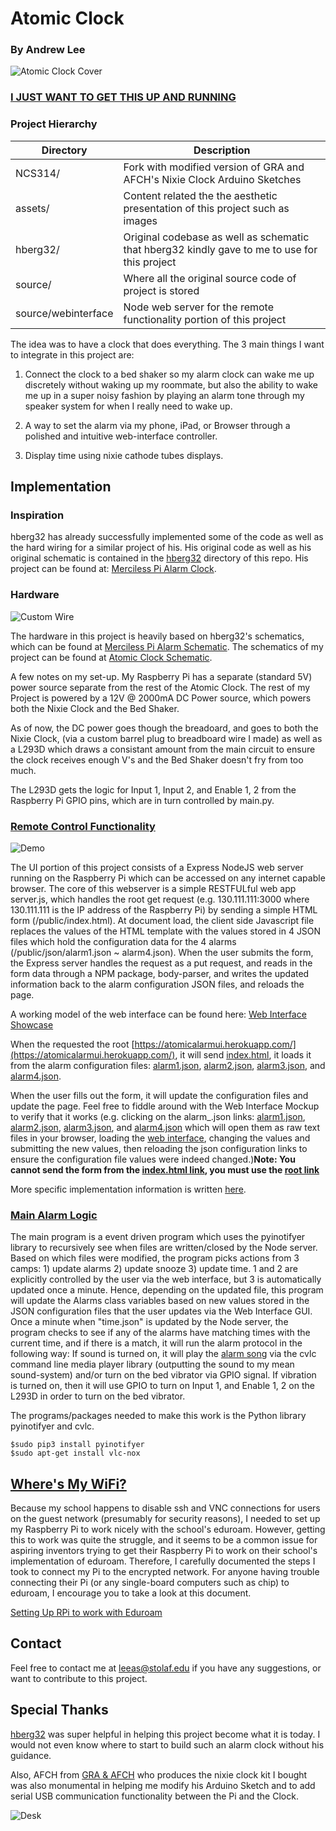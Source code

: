 # Atomic Clock

### By Andrew Lee

![Atomic Clock Cover](assets/cover.jpg)



### [I JUST WANT TO GET THIS UP AND RUNNING](Quickstart.md)


### Project Hierarchy

| 	Directory   | Description 	                                                               				|
| ------------- | ----------------------------------------------------------------------------------------- |
| NCS314/  | Fork with modified version of GRA and AFCH's Nixie Clock Arduino Sketches  |
| assets/  | Content related the the aesthetic presentation of this project such as images  |
| hberg32/  | Original codebase as well as schematic that hberg32 kindly gave to me to use for this project  |
| source/  | Where all the original source code of project is stored  |
| source/webinterface | Node web server for the remote functionality portion of this project |



The idea was to have a clock that does everything. The 3 main things I want to integrate in this project are:

1) Connect the clock to a bed shaker so my alarm clock can wake me up discretely without waking up my roommate, but also the ability to wake me up in a super noisy fashion by playing an alarm tone through my speaker system for when I really need to wake up.

2) A way to set the alarm via my phone, iPad, or Browser through a polished and intuitive web-interface controller.

3) Display time using nixie cathode tubes displays.

## Implementation

### Inspiration
hberg32 has already successfully implemented some of the code as well as the hard wiring for a similar project of his. His original code as well as his original schematic is contained in the [hberg32](https://github.com/gilgameshskytrooper/AtomicClock/tree/master/hberg32) directory of this repo. His project can be found at: [Merciless Pi Alarm Clock](https://hackaday.io/project/4922-merciless-pi-alarm-clock).

### Hardware

![Custom Wire](assets/barrelplugwire.jpeg)

The hardware in this project is heavily based on hberg32's schematics, which can be found at [Merciless Pi Alarm Schematic](hberg32/PiAlarm.fzz). The schematics of my project can be found at [Atomic Clock Schematic](/assets/AtomicClockSchematic.fzz).

A few notes on my set-up. My Raspberry Pi has a separate (standard 5V) power source separate from the rest of the Atomic Clock. The rest of my Project is powered by a 12V @ 2000mA DC Power source, which powers both the Nixie Clock and the Bed Shaker.

As of now, the DC power goes though the breadoard, and goes to both the Nixie Clock, (via a custom barrel plug to breadboard wire I made) as well as a L293D which draws a consistant amount from the main circuit to ensure the clock receives enough V's and the Bed Shaker doesn't fry from too much.

The L293D gets the logic for Input 1, Input 2, and Enable 1, 2 from the Raspberry Pi GPIO pins, which are in turn controlled by main.py.

### [Remote Control Functionality](/source/webinterface/README.md)

![Demo](assets/AtomicAlarmUI.PNG)

The UI portion of this project consists of a Express NodeJS web server running on the Raspberry Pi which can be accessed on any internet capable browser. The core of this webserver is a simple RESTFULful web app server.js, which handles the root get request (e.g. 130.111.111:3000 where 130.111.111 is the IP address of the Raspberry Pi) by sending a simple HTML form (/public/index.html). At document load, the client side Javascript file replaces the values of the HTML template with the values stored in 4 JSON files which hold the configuration data for the 4 alarms (/public/json/alarm1.json ~ alarm4.json). When the user submits the form, the Express server handles the request as a put request, and reads in the form data through a NPM package, body-parser, and writes the updated information back to the alarm configuration JSON files, and reloads the page.

A working model of the web interface can be found here: [Web Interface Showcase](https://atomicalarmui.herokuapp.com/)

When the requested the root [https://atomicalarmui.herokuapp.com/](https://atomicalarmui.herokuapp.com/), it will send [index.html](https://atomicalarmui.herokuapp.com/index.html), it loads it from the alarm configuration files: [alarm1.json](https://atomicalarmui.herokuapp.com/json/alarm1.json), [alarm2.json](https://atomicalarmui.herokuapp.com/json/alarm2.json), [alarm3.json](https://atomicalarmui.herokuapp.com/json/alarm3.json), and [alarm4.json](https://atomicalarmui.herokuapp.com/json/alarm4.json).

When the user fills out the form, it will update the configuration files and update the page. Feel free to fiddle around with the Web Interface Mockup to verify that it works (e.g. clicking on the alarm_.json links: [alarm1.json](https://atomicalarmui.herokuapp.com/json/alarm1.json), [alarm2.json](https://atomicalarmui.herokuapp.com/json/alarm2.json), [alarm3.json](https://atomicalarmui.herokuapp.com/json/alarm3.json), and [alarm4.json](https://atomicalarmui.herokuapp.com/json/alarm4.json) which will open them as raw text files in your browser, loading the [web interface](https://atomicalarmui.herokuapp.com/), changing the values and submitting the new values, then reloading the json configuration links to ensure the configuration file values were indeed changed.)**Note: You cannot send the form from the [index.html link](https://atomicalarmui.herokuapp.com/index.html), you must use the [root link](https://atomicalarmui.herokuapp.com/)**

More specific implementation information is written [here](/source/webinterface/README.md).

### [Main Alarm Logic](source/main.py)
The main program is a event driven program which uses the pyinotifyer library to recursively see when files are written/closed by the Node server. Based on which files were modified, the program picks actions from 3 camps: 1) update alarms 2) update snooze 3) update time. 1 and 2 are explicitly controlled by the user via the web interface, but 3 is automatically updated once a minute. Hence, depending on the updated file, this program will update the Alarms class variables based on new values stored in the JSON configuration files that the user updates via the Web Interface GUI. Once a minute when "time.json" is updated by the Node server, the program checks to see if any of the alarms have matching times with the current time, and if there is a match, it will run the alarm protocol in the following way: If sound is turned on, it will play the [alarm song](source/webinterface/assets/alarm.m4a) via the cvlc command line media player library (outputting the sound to my mean sound-system) and/or turn on the bed vibrator via GPIO signal. If vibration is turned on, then it will use GPIO to turn on Input 1, and Enable 1, 2 on the L293D in order to turn on the bed vibrator.

The programs/packages needed to make this work is the Python library pyinotifyer and cvlc.

```
$sudo pip3 install pyinotifyer
$sudo apt-get install vlc-nox
```

## [Where's My WiFi?](SetUpEduroamOnPi.md)
Because my school happens to disable ssh and VNC connections for users on the guest network (presumably for security reasons), I needed to set up my Raspberry Pi to work nicely with the school's eduroam. However, getting this to work was quite the struggle, and it seems to be a common issue for aspiring inventors trying to get their Raspberry Pi to work on their school's implementation of eduroam. Therefore, I carefully documented the steps I took to connect my Pi to the encrypted network. For anyone having trouble connecting their Pi (or any single-board computers such as chip) to eduroam, I encourage you to take a look at this document.

[Setting Up RPi to work with Eduroam](SetUpEduroamOnPi.md)

## Contact
Feel free to contact me at [leeas@stolaf.edu](mailto:leeas@stolaf.edu) if you have any suggestions, or want to contribute to this project.

## Special Thanks
[hberg32](https://hackaday.io/hberg32) was super helpful in helping this project become what it is today. I would not even know where to start to build such an alarm clock without his guidance.

Also, AFCH from [GRA & AFCH](https://github.com/afch) who produces the nixie clock kit I bought was also monumental in helping me modify his Arduino Sketch and to add serial USB communication functionality between the Pi and the Clock.

![Desk](assets/desk.jpg)